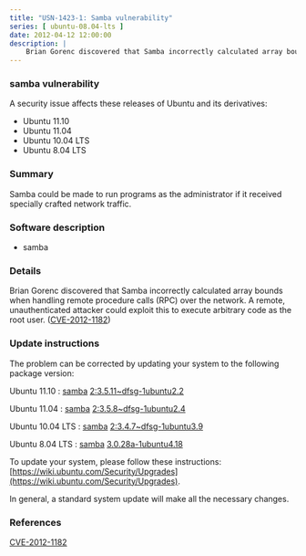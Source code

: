 ```yaml
---
title: "USN-1423-1: Samba vulnerability"
series: [ ubuntu-08.04-lts ]
date: 2012-04-12 12:00:00
description: |
    Brian Gorenc discovered that Samba incorrectly calculated array bounds when handling remote procedure calls (RPC) over the network. A remote, unauthenticated attacker could exploit this to execute arbitrary code as the root user. ([CVE-2012-1182](http://people.ubuntu.com/~ubuntu-security/cve/CVE-2012-1182)) 
--- 
```

 
### samba vulnerability

A security issue affects these releases of Ubuntu and its derivatives:

* Ubuntu 11.10
* Ubuntu 11.04
* Ubuntu 10.04 LTS
* Ubuntu 8.04 LTS

### Summary

Samba could be made to run programs as the administrator if it received specially crafted network traffic.

### Software description

* samba 

### Details

Brian Gorenc discovered that Samba incorrectly calculated array bounds when handling remote procedure calls (RPC) over the network. A remote, unauthenticated attacker could exploit this to execute arbitrary code as the root user. ([CVE-2012-1182](http://people.ubuntu.com/~ubuntu-security/cve/CVE-2012-1182)) 

### Update instructions

The problem can be corrected by updating your system to the following package version:

Ubuntu 11.10
 : [samba](https://launchpad.net/ubuntu/+source/samba) <span> [2:3.5.11~dfsg-1ubuntu2.2](https://launchpad.net/ubuntu/+source/samba/2:3.5.11~dfsg-1ubuntu2.2) </span> 

Ubuntu 11.04
 : [samba](https://launchpad.net/ubuntu/+source/samba) <span> [2:3.5.8~dfsg-1ubuntu2.4](https://launchpad.net/ubuntu/+source/samba/2:3.5.8~dfsg-1ubuntu2.4) </span> 

Ubuntu 10.04 LTS
 : [samba](https://launchpad.net/ubuntu/+source/samba) <span> [2:3.4.7~dfsg-1ubuntu3.9](https://launchpad.net/ubuntu/+source/samba/2:3.4.7~dfsg-1ubuntu3.9) </span> 

Ubuntu 8.04 LTS
 : [samba](https://launchpad.net/ubuntu/+source/samba) <span> [3.0.28a-1ubuntu4.18](https://launchpad.net/ubuntu/+source/samba/3.0.28a-1ubuntu4.18) </span> 

To update your system, please follow these instructions: [https://wiki.ubuntu.com/Security/Upgrades](https://wiki.ubuntu.com/Security/Upgrades).

In general, a standard system update will make all the necessary changes. 

### References

 [CVE-2012-1182](http://people.ubuntu.com/~ubuntu-security/cve/CVE-2012-1182)
 
